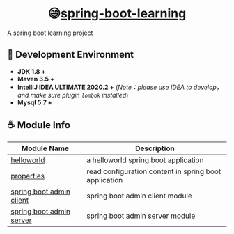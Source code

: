 <h1 align="center">😄<a href="https://github.com/chachaxw" target="_blank">spring-boot-learning</a></h1>

A spring boot learning project

## 🔧 Development Environment

- **JDK 1.8 +**
- **Maven 3.5 +**
- **IntelliJ IDEA ULTIMATE 2020.2 +** (*Note：please use IDEA to develop，and make sure plugin `lombok` installed*)
- **Mysql 5.7 +**

## ☕️ Module Info

| Module Name                                                 | Description                                                  |
| ----------------------------------------------------------- | ------------------------------------------------------------ |
| [helloworld](spring-boot-demo-hello-world/src/main/java/com/chacha/helloworld)         | a helloworld spring boot application                         |
| [properties](spring-boot-demo-properties/src/main/java/com/chacha/properties)         | read configuration content in spring boot application        |
| [spring boot admin client](spring-boot-demo-admin-client/src/main/java/com/chacha/admin/client)  | spring boot admin client module        |
| [spring boot admin server](spring-boot-demo-admin-server/src/main/java/com/chacha/admin/server)  | spring boot admin server module        |